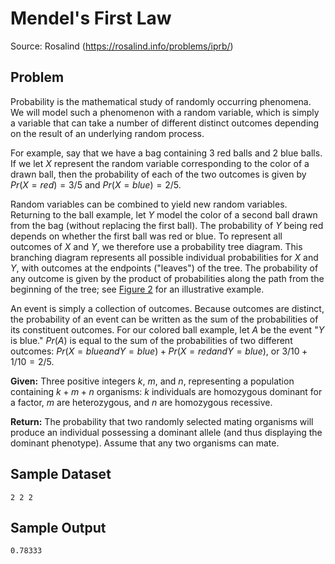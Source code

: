 
Mendel's First Law
==================

Source: Rosalind (https://rosalind.info/problems/iprb/)

Problem
-------

Probability is the mathematical study of randomly occurring phenomena. We will model such a phenomenon with a random variable, which is simply a variable that can take a number of different distinct outcomes depending on the result of an underlying random process.

For example, say that we have a bag containing 3 red balls and 2 blue balls. If we let $X$ represent the random variable corresponding to the color of a drawn ball, then the probability of each of the two outcomes is given by $Pr(X=red)=3/5$ and $Pr(X=blue)=2/5$.


Random variables can be combined to yield new random variables. Returning to the ball example, let $Y$ model the color of a second ball drawn from the bag (without replacing the first ball). The probability of $Y$ being red depends on whether the first ball was red or blue. To represent all outcomes of $X$ and $Y$, we therefore use a probability tree diagram. This branching diagram represents all possible individual probabilities for $X$ and $Y$, with outcomes at the endpoints ("leaves") of the tree. The probability of any outcome is given by the product of probabilities along the path from the beginning of the tree; see [Figure 2](https://rosalind.info/media/problems/iprb/balls_tree.png) for an illustrative example.

An event is simply a collection of outcomes. Because outcomes are distinct, the probability of an event can be written as the sum of the probabilities of its constituent outcomes. For our colored ball example, let $A$ be the event "$Y$ is blue." $Pr(A)$ is equal to the sum of the probabilities of two different outcomes: $Pr(X=blue and Y=blue)+Pr(X=red and Y=blue)$, or $3/10+1/10=2/5$.

**Given:** Three positive integers $k$, $m$, and $n$, representing a population containing $k+m+n$ organisms: $k$ individuals are homozygous dominant for a factor, $m$ are heterozygous, and $n$ are homozygous recessive.

**Return:** The probability that two randomly selected mating organisms will produce an individual possessing a dominant allele (and thus displaying the dominant phenotype). Assume that any two organisms can mate.


Sample Dataset
--------------
```
2 2 2
```


Sample Output
-------------
```
0.78333
```


